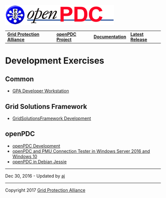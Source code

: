 [![The Open Source Phasor Data Concentrator](openPDC_Logo.png)](openPDC_Home.md "The Open Source Phasor Data Concentrator")

|   |   |   |   |
|---|---|---|---|
| **[Grid Protection Alliance](http://www.gridprotectionalliance.org "Grid Protection Alliance Home Page")** | **[openPDC Project](https://github.com/GridProtectionAlliance/openPDC "openPDC Project on GitHub")** | **[Documentation](openPDC_Documentation_Home.md "openPDC Documentation Home Page")** | **[Latest Release](https://github.com/GridProtectionAlliance/openPDC/releases "openPDC Releases Home Page")** |

# Development Exercises

## Common

- [GPA Developer Workstation](Exercise_GPA_Developer_Workstation.md)

## Grid Solutions Framework

- [GridSolutionsFramework Development](Exercise_GPA_GridSolutionsFramework_Development.md)

## openPDC

- [openPDC Development](Exercise_GPA_openPDC_Development.md)
- [openPDC and PMU Connection Tester in Windows Server 2016 and Windows 10](Exercise_openPDC_and_PMUConnectionTester_in_Windows2016.md)
- [openPDC in Debian Jessie](Exercise_openPDC_in_Debian_Jessie.md)

---

Dec 30, 2016 - Updated by [aj](https://github.com/ajstadlin)

---

Copyright 2017 [Grid Protection Alliance](http://www.gridprotectionalliance.org)

